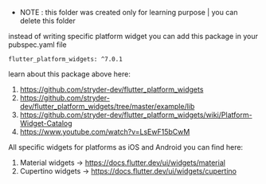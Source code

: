 * NOTE : this folder was created only for learning purpose | you can delete this folder 

instead of writing specific platform widget you can add this package
in your pubspec.yaml file

    flutter_platform_widgets: ^7.0.1

learn about this package above here:

1. https://github.com/stryder-dev/flutter_platform_widgets
2. https://github.com/stryder-dev/flutter_platform_widgets/tree/master/example/lib
3. https://github.com/stryder-dev/flutter_platform_widgets/wiki/Platform-Widget-Catalog
4. https://www.youtube.com/watch?v=LsEwF15bCwM

All specific widgets for platforms as iOS and Android you can find here:

1. Material widgets -> https://docs.flutter.dev/ui/widgets/material
2. Cupertino widgets -> https://docs.flutter.dev/ui/widgets/cupertino